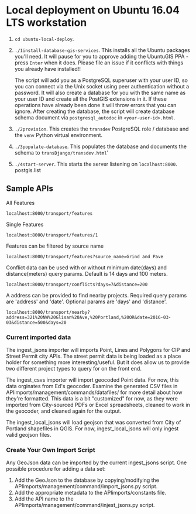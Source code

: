 # Local deployment on Ubuntu 16.04 LTS workstation

1. `cd ubuntu-local-deploy`.
2. `./1install-database-gis-services`. This installs all the Ubuntu packages you'll need. It will pause for you to approve adding the UbuntuGIS PPA - press `Enter` when it does. Please file an issue if it conflicts with things you already have installed!!

     The script will add you as a PostgreSQL superuser with your user ID, so you can connect via the Unix socket using peer authentication without a password. It will also create a database for you with the same name as your user ID and create all the PostGIS extensions in it. If these operations have already been done it will throw errors that you can ignore. After creating the database, the script will create database schema document via `postgresql_autodoc` in `<your-user-id>.html`.
3. `./2provision`. This creates the `transdev` PostgreSQL role / database and the `venv` Python virtual environment.
4. `./3populate-database`. This populates the database and documents the schema to `transDjango/transdev.html`'
5. `./4start-server`. This starts the server listening on `localhost:8000`.
postgis.list

## Sample APIs

All Features

`localhost:8000/transport/features`

Single Features

`localhost:8000/transport/features/1`

Features can be filtered by source name

`localhost:8000/transport/features?source_name=Grind and Pave`

Conflict data can be used with or without minimum date(days) and distance(meters) query params.  Default is 14 days and 100 meters.

`localhost:8000/transport/conflicts?days=7&distance=200`

A address can be provided to find nearby projects.  Required query params are 'address' and 'date'.  Optional params are 'days' and 'distance'.

`localhost:8000/transport/nearby?address=321%20NW%20Glisan%20Ave,%20Portland,%20OR&date=2016-03-03&distance=500&days=20`

### Current imported data

The ingest_jsons importer will imports Point, Lines and Polygons for CIP and Street Permit city APIs.  The street permit data is being loaded as a place holder for something more interesting/useful.  But it does allow us to provide two different project types to query for on the front end.  

The ingest_csvs importer will import geocoded Point data. For now, this data orginates from Ed's geocoder.  Examine the generated CSV files in APIimports/management/commands/datafiles/ for more detail about how they're formatted. This data is a bit "customized" for now, as they were imported from City-sourced PDFs or Excel spreadsheets, cleaned to work in the geocoder, and cleaned again for the output.  

The ingest_local_jsons will load geojson that was converted from City of Portland shapefiles in QGIS. For now, ingest_local_jsons will only ingest valid geojson files.

### Create Your Own Import Script

Any GeoJson data can be imported by the current ingest_jsons script.  One possible procedure for adding a data set:

1. Add the GeoJson to the database by copying/modifying the APIimports/management/command/import_jsons.py script.
2. Add the appropriate metadata to the APIimports/constants file.
3. Add the API name to the APIimports/management/command/injest_jsons.py script.
